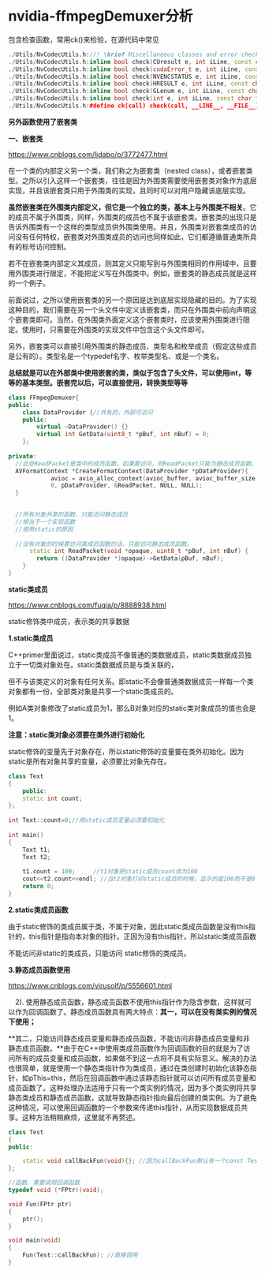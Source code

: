 # nvidia-ffmpegDemuxer分析

包含检查函数，常用ck()来检验，在源代码中常见

```cpp
./Utils/NvCodecUtils.h://! \brief Miscellaneous classes and error checking functions.
./Utils/NvCodecUtils.h:inline bool check(CUresult e, int iLine, const char *szFile) {
./Utils/NvCodecUtils.h:inline bool check(cudaError_t e, int iLine, const char *szFile) {
./Utils/NvCodecUtils.h:inline bool check(NVENCSTATUS e, int iLine, const char *szFile) {
./Utils/NvCodecUtils.h:inline bool check(HRESULT e, int iLine, const char *szFile) {
./Utils/NvCodecUtils.h:inline bool check(GLenum e, int iLine, const char *szFile) {
./Utils/NvCodecUtils.h:inline bool check(int e, int iLine, const char *szFile) {
./Utils/NvCodecUtils.h:#define ck(call) check(call, __LINE__, __FILE__)
```



**另外函数使用了嵌套类**

**一、嵌套类**

 <https://www.cnblogs.com/lidabo/p/3772477.html>

   在一个类的内部定义另一个类，我们称之为嵌套类（nested class），或者嵌套类型。之所以引入这样一个嵌套类，往往是因为外围类需要使用嵌套类对象作为底层实现，并且该嵌套类只用于外围类的实现，且同时可以对用户隐藏该底层实现。


   **虽然嵌套类在外围类内部定义，但它是一个独立的类，基本上与外围类不相关**。它的成员不属于外围类，同样，外围类的成员也不属于该嵌套类。嵌套类的出现只是告诉外围类有一个这样的类型成员供外围类使用。并且，外围类对嵌套类成员的访问没有任何特权，嵌套类对外围类成员的访问也同样如此，它们都遵循普通类所具有的标号访问控制。

 

   若不在嵌套类内部定义其成员，则其定义只能写到与外围类相同的作用域中，且要用外围类进行限定，不能把定义写在外围类中。例如，嵌套类的静态成员就是这样的一个例子。


   前面说过，之所以使用嵌套类的另一个原因是达到底层实现隐藏的目的。为了实现这种目的，我们需要在另一个头文件中定义该嵌套类，而只在外围类中前向声明这个嵌套类即可。当然，在外围类外面定义这个嵌套类时，应该使用外围类进行限定。使用时，只需要在外围类的实现文件中包含这个头文件即可。

   另外，嵌套类可以直接引用外围类的静态成员、类型名和枚举成员（假定这些成员是公有的）。类型名是一个typedef名字、枚举类型名、或是一个类名。



**总结就是可以在外部类中使用嵌套的类，类似于包含了头文件，可以使用int，等等的基本类型。嵌套完以后，可以直接使用，转换类型等等**

```cpp
class FFmpegDemuxer{
public:
    class DataProvider {//共有的，外部可访问
    public:
        virtual ~DataProvider() {}
        virtual int GetData(uint8_t *pBuf, int nBuf) = 0;
    };
  
private:
  //此处ReadPacket是类中的成员函数，如果要访问，则ReadPacket只能为静态成员函数，它是一个回调函数
  AVFormatContext *CreateFormatContext(DataProvider *pDataProvider){
            avioc = avio_alloc_context(avioc_buffer, avioc_buffer_size,
            0, pDataProvider, &ReadPacket, NULL, NULL);
  }
  

  //所有对象共享的函数，只能访问静态成员
  //相当于一个实现函数
  //使用static的原因
  
  //没有对象的时候要访问类成员函数的话，只能访问静态成员函数。
      static int ReadPacket(void *opaque, uint8_t *pBuf, int nBuf) {
        return ((DataProvider *)opaque)->GetData(pBuf, nBuf);
    }
}
```





**static类成员**

<https://www.cnblogs.com/fuqia/p/8888938.html>

static修饰类中成员，表示类的共享数据

**1.static类成员**

C++primer里面说过，static类成员不像普通的类数据成员，static类数据成员独立于一切类对象处在。static类数据成员是与类关联的，

但不与该类定义的对象有任何关系。即static不会像普通类数据成员一样每一个类对象都有一份，全部类对象是共享一个static类成员的。

例如A类对象修改了static成员为1，那么B对象对应的static类对象成员的值也会是1。

**注意：static类对象必须要在类外进行初始化**

static修饰的变量先于对象存在，所以static修饰的变量要在类外初始化。因为static是所有对象共享的变量，必须要比对象先存在。

```cpp
class Text  
{  
    public:  
    static int count;  
};  
  
int Text::count=0;//用static成员变量必须要初始化   
  
int main()  
{  
    Text t1;  
    Text t2;  
      
    t1.count = 100;     //t1对象把static成员count改为100   
    cout<<t2.count<<endl; //当t2对象打印static成员的时候，显示的是100而不是0   
    return 0;  
}
```



**2.static类成员函数**

由于static修饰的类成员属于类，不属于对象，因此static类成员函数是没有this指针的，this指针是指向本对象的指针。正因为没有this指针，所以static类成员函数

不能访问非static的类成员，只能访问 static修饰的类成员。



**3.静态成员函数使用**

<https://www.cnblogs.com/virusolf/p/5556601.html>

　2).  使用静态成员函数，静态成员函数不使用this指针作为隐含参数，这样就可以作为回调函数了。静态成员函数具有两大特点：**其一，可以在没有类实例的情况下使用；**

**其二，只能访问静态成员变量和静态成员函数，不能访问非静态成员变量和非静态成员函数。**由于在C++中使用类成员函数作为回调函数的目的就是为了访问所有的成员变量和成员函数，如果做不到这一点将不具有实际意义。解决的办法也很简单，就是使用一个静态类指针作为类成员，通过在类创建时初始化该静态指针，如pThis=this，然后在回调函数中通过该静态指针就可以访问所有成员变量和成员函数了。这种处理办法适用于只有一个类实例的情况，因为多个类实例将共享静态类成员和静态成员函数，这就导致静态指针指向最后创建的类实例。为了避免这种情况，可以使用回调函数的一个参数来传递this指针，从而实现数据成员共享。这种方法稍稍麻烦，这里就不再赘述。





```cpp
class Test
{
public:

    static void callBackFun(void){}; //因为callBackFun默认有一个const Test* 的指针
};

//函数，需要调用回调函数
typedef void (*FPtr)(void);

void Fun(FPtr ptr)
{
    ptr();
}

void main(void)
{
    Fun(Test::callBackFun); //直接调用
}
```















